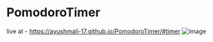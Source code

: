 # PomodoroTimer
live at - https://ayushmali-17.github.io/PomodoroTimer/#timer
![image](https://github.com/user-attachments/assets/ed043b88-1c15-4ce8-9f25-ede69fbe444a)
